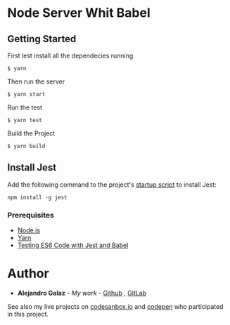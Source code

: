 # Node Server Whit Babel

## Getting Started

First lest install all the dependecies running

```
$ yarn
```

Then run the server

```
$ yarn start
```

Run the test

```
$ yarn test
```

Build the Project

```
$ yarn build
```
## Install Jest

Add the following command to the project's [startup script](https://docs.next.tech/xyz/creator/environment/adding-a-startup-script) to install Jest:

```
npm install -g jest
```


### Prerequisites

- [Node.js](https://nodejs.org/es/)
- [Yarn](https://yarnpkg.com)
- [Testing ES6 Code with Jest and Babel](https://docs.next.tech/xyz/how-tos/testing-es6-code-with-jest-and-babel)

# Author

- **Alejandro Galaz** - _My work_ - [Github](https://github.com/alejandrogalaz21) , [GitLab](https://gitlab.com/alejandrogalaz21)

See also my live projects on [codesanbox.io](https://codesandbox.io/alejandrogalaz21) and [codepen](https://codepen.io/alejandrogalaz21) who participated in this project.
